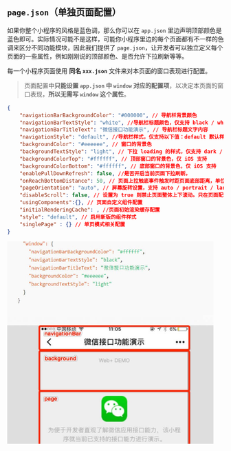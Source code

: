 

## `page.json`（单独页面配置）

如果你整个小程序的风格是蓝色调，那么你可以在 `app.json` 里边声明顶部颜色是蓝色即可。实际情况可能不是这样，可能你小程序里边的每个页面都有不一样的色调来区分不同功能模块，因此我们提供了 `page.json`，让开发者可以独立定义每个页面的一些属性，例如刚刚说的顶部颜色、是否允许下拉刷新等等。

每一个小程序页面使用 **同名 `xxx.json`** 文件来对本页面的窗口表现进行配置。

> 页面配置中**只能设置 `app.json` 中 `window` 对应的配置项**，以决定本页面的窗口表现，**所以无需写 `window` 这个属性**。

```json
{
    "navigationBarBackgroundColor": "#000000", // 导航栏背景颜色
    "navigationBarTextStyle": "white", //导航栏标题颜色，仅支持 black / white
    "navigationBarTitleText": "微信接口功能演示", // 导航栏标题文字内容
    "navigationStyle": "default", //导航栏样式，仅支持以下值：default 默认样式、custom 自定义导航栏，只保留右上角胶囊按钮
    "backgroundColor": "#eeeeee", // 窗口的背景色
    "backgroundTextStyle": "light", // 下拉 loading 的样式，仅支持 dark / light
    "backgroundColorTop": "#ffffff", // 顶部窗口的背景色，仅 iOS 支持
    "backgroundColorBottom": "#ffffff", // 底部窗口的背景色，仅 iOS 支持
    "enablePullDownRefresh": false, //是否开启当前页面下拉刷新。
    "onReachBottomDistance": 50, // 页面上拉触底事件触发时距页面底部距离，单位为px。
    "pageOrientation": "auto", // 屏幕旋转设置，支持 auto / portrait / landscape
    "disableScroll": false, // 设置为 true 则禁止页面整体上下滚动。只在页面配置中有效，无法在 app.json 中设置
    "usingComponents":{}, // 页面自定义组件配置
    "initialRenderingCache": , //页面初始渲染缓存配置
    "style": "default", // 启用新版的组件样式
    "singlePage" : {} // 单页模式相关配置
}
```

<img src="../../assets/Flutter/window.jpg" style="zoom: 67%;" />